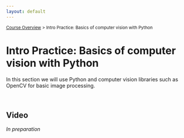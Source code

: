 ```yaml
---
layout: default
---
```


<sub>[Course Overview](index.md) > Intro Practice: Basics of computer vision with Python</sub>

# Intro Practice: Basics of computer vision with Python

In this section we will use Python and computer vision libraries such as OpenCV for basic image processing.

 
<br/>

 ## Video

_In preparation_

<br/>
